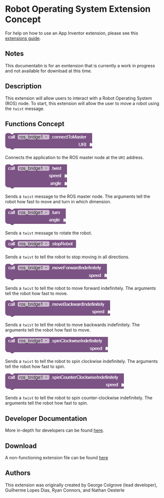 # **Robot Operating System Extension Concept**

For help on how to use an App Inventor extension, please see this [extensions guide](http://ai2.appinventor.mit.edu/reference/other/extensions.html).

## Notes
This documentatin is for an exntension that is currently a work in progress and not available for download at this time.

## Description
This extension will allow users to interact with a Robot Operating System (ROS) node. To start, this extension will allow the user to move a robot using the `twist` message.

## Functions Concept
![Connect to master URI](ROSBlocks/ConnectToMasterURI.png)

Connects the application to the ROS master node at the `URI` address.

![Twist](ROSBlocks/Twist.png)

Sends a `twist` message to the ROS master node. The arguments tell the robot how fast to move and turn in which dimension.

![Turn](ROSBlocks/Turn.png)

Sends a `twist` message to rotate the robot.

![Stop](ROSBlocks/StopRobot.png)

Sends a `twist` to tell the robot to stop moving in all directions.

![Move forward indefinitely](ROSBlocks/ForwardIndefinitely.png)

Sends a `twist` to tell the robot to move forward indefinitely. The arguments tell the robot how fast to move.

![Move backwards indefinitely](ROSBlocks/BackwardsIndefinitely.png)

Sends a `twist` to tell the robot to move backwards indefinitely. The arguments tell the robot how fast to move.

![Spin Clockwise](ROSBlocks/SpinClockwise.png)

Sends a `twist` to tell the robot to spin clockwise indefinitely. The arguments tell the robot how fast to spin.

![Spin Counter-Clockwise](ROSBlocks/SpinCounterClockwise.png)

Sends a `twist` to tell the robot to spin counter-clockwise indefinitely. The arguments tell the robot how fast to spin.

## Developer Documentation

More in-depth for developers can be found [here](https://gldias.github.io/extensions/ROS/ROS_Devel).

## Download

A non-functioning extension file can be found [here](https://github.com/gldias/extensions/raw/gh-pages/ROS/ros_bridge.aix)

## Authors
This extension was originally created by George Colgrove (lead developer), Guilherme Lopes Dias, Ryan Connors, and Nathan Oesterle
